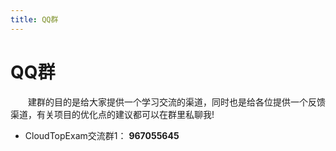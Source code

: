 ```yaml
---
title: QQ群
---
```


# QQ群

&emsp;&emsp;建群的目的是给大家提供一个学习交流的渠道，同时也是给各位提供一个反馈渠道，有关项目的优化点的建议都可以在群里私聊我!

- CloudTopExam交流群1： **967055645**



